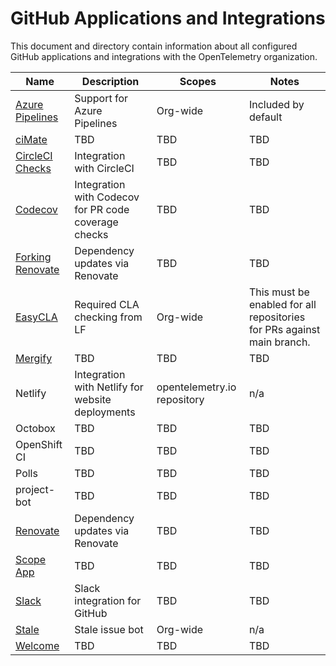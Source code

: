# GitHub Applications and Integrations

This document and directory contain information about all configured GitHub
applications and integrations with the OpenTelemetry organization.

| Name             | Description                                          | Scopes                      | Notes                                                                  |
|------------------|------------------------------------------------------|-----------------------------|------------------------------------------------------------------------|
| [Azure Pipelines](https://github.com/apps/azure-pipelines)  | Support for Azure Pipelines                          | Org-wide                    | Included by default                                                    |
| [ciMate](https://github.com/apps/cimate)           | TBD                                                  | TBD                         | TBD                                                                    |
| [CircleCI Checks](https://github.com/apps/circleci-checks)  | Integration with CircleCI                            | TBD                         | TBD                                                                    |
| [Codecov](https://github.com/apps/codecov)          | Integration with Codecov for PR code coverage checks | TBD                         | TBD                                                                    |
| [Forking Renovate](https://github.com/apps/forking-renovate) | Dependency updates via Renovate                       | TBD                         | TBD                                                                    |
| [EasyCLA](https://github.com/apps/linux-foundation-easycla)          | Required CLA checking from LF                        | Org-wide                    | This must be enabled for all repositories for PRs against main branch. |
| [Mergify](https://github.com/apps/mergify)          | TBD                                                  | TBD                         | TBD                                                                    |
| Netlify          | Integration with Netlify for website deployments     | opentelemetry.io repository | n/a                                                                    |
| Octobox          | TBD                                                  | TBD                         | TBD                                                                    |
| OpenShift CI     | TBD                                                  | TBD                         | TBD                                                                    |
| Polls            | TBD                                                  | TBD                         | TBD                                                                    |
| project-bot      | TBD                                                  | TBD                         | TBD                                                                    |
| [Renovate](https://github.com/apps/renovate)         | Dependency updates via Renovate                       | TBD                         | TBD                                                                    |
| [Scope App](https://github.com/apps/scope-app)        | TBD                                                  | TBD                         | TBD                                                                    |
| [Slack](https://github.com/apps/slack)            | Slack integration for GitHub                         | TBD                         | TBD                                                                    |
| [Stale](https://github.com/apps/stale)            | Stale issue bot                                      | Org-wide                    | n/a                                                                    |
| [Welcome](https://github.com/apps/welcome)          | TBD                                                  | TBD                         | TBD                                                                    |
